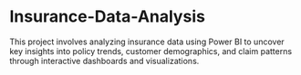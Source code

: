 # Insurance-Data-Analysis
This project involves analyzing insurance data using Power BI to uncover key insights into policy trends, customer demographics, and claim patterns through interactive dashboards and visualizations.
